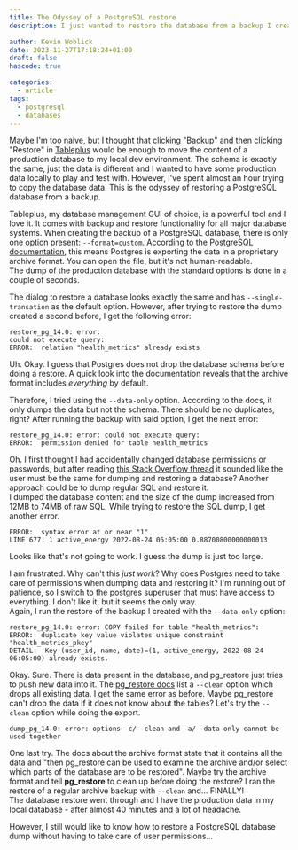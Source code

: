 ```yaml
---
title: The Odyssey of a PostgreSQL restore
description: I just wanted to restore the database from a backup I created from my production database...

author: Kevin Woblick
date: 2023-11-27T17:18:24+01:00
draft: false
hascode: true

categories:
  - article
tags:
  - postgresql
  - databases
---
```


Maybe I'm too naive, but I thought that clicking "Backup" and then clicking "Restore" in [Tableplus](https://tableplus.com/) would be enough to move the content of a production database to my local dev environment. The schema is exactly the same, just the data is different and I wanted to have some production data locally to play and test with. However, I've spent almost an hour trying to copy the database data. This is the odyssey of restoring a PostgreSQL database from a backup.

Tableplus, my database management GUI of choice, is a powerful tool and I love it. It comes with backup and restore functionality for all major database systems. When creating the backup of a PostgreSQL database, there is only one option present: `--format=custom`. According to the [PostgreSQL documentation](https://www.postgresql.org/docs/14/app-pgdump.html), this means Postgres is exporting the data in a proprietary archive format. You can open the file, but it's not human-readable.  
The dump of the production database with the standard options is done in a couple of seconds.

The dialog to restore a database looks exactly the same and has `--single-transation` as the default option. However, after trying to restore the dump created a second before, I get the following error:

```
restore_pg_14.0: error: 
could not execute query: 
ERROR:  relation "health_metrics" already exists
```

Uh. Okay. I guess that Postgres does not drop the database schema before doing a restore. A quick look into the documentation reveals that the archive format includes _everything_ by default.

Therefore, I tried using the `--data-only` option. According to the docs, it only dumps the data but not the schema. There should be no duplicates, right? After running the backup with said option, I get the next error:

```
restore_pg_14.0: error: could not execute query: 
ERROR:  permission denied for table health_metrics
```

Oh. I first thought I had accidentally changed database permissions or passwords, but after reading [this Stack Overflow thread](https://stackoverflow.com/questions/61096882/postgres-can-only-superuser-and-owner-take-backup-dump) it sounded like the user must be the same for dumping and restoring a database? Another approach could be to dump regular SQL and restore it.  
I dumped the database content and the size of the dump increased from 12MB to 74MB of raw SQL. While trying to restore the SQL dump, I get another error.

```
ERROR:  syntax error at or near "1"
LINE 677: 1 active_energy 2022-08-24 06:05:00 0.88700800000000013
```

Looks like that's not going to work. I guess the dump is just too large.

I am frustrated. Why can't this _just work_? Why does Postgres need to take care of permissions when dumping data and restoring it? I'm running out of patience, so I switch to the postgres superuser that must have access to everything. I don't like it, but it seems the only way.  
Again, I run the restore of the backup I created with the `--data-only` option:

```
restore_pg_14.0: error: COPY failed for table "health_metrics": 
ERROR:  duplicate key value violates unique constraint "health_metrics_pkey"
DETAIL:  Key (user_id, name, date)=(1, active_energy, 2022-08-24 06:05:00) already exists.
```

Okay. Sure. There is data present in the database, and pg_restore just tries to push new data into it. The [pg_restore docs](https://www.postgresql.org/docs/14/app-pgrestore.html) list a `--clean` option which drops all existing data. I get the same error as before. Maybe pg_restore can't drop the data if it does not know about the tables? Let's try the `--clean` option while doing the export.

```
dump_pg_14.0: error: options -c/--clean and -a/--data-only cannot be used together
```

One last try. The docs about the archive format state that it contains all the data and "then pg_restore can be used to examine the archive and/or select which parts of the database are to be restored". Maybe try the archive format and tell **pg_restore** to clean up before doing the restore? I ran the restore of a regular archive backup with `--clean` and... FINALLY!  
The database restore went through and I have the production data in my local database - after almost 40 minutes and a lot of headache.

However, I still would like to know how to restore a PostgreSQL database dump without having to take care of user permissions...

